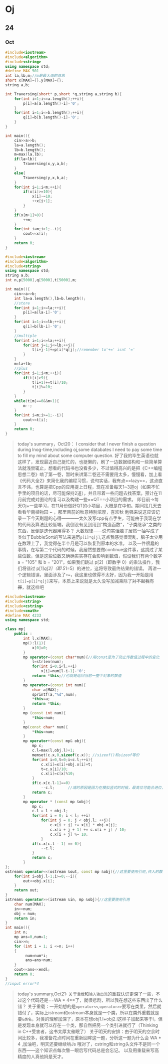 # Oj

## 24
### Oct
```cpp
#include<iostream>
#include<algorithm>
#include<string>
using namespace std;
#define MAX 501
int la,lb,m;//m是最大值的意思 
short x[MAX]={},y[MAX]={};
string a,b;

int Traversing(short* p,short *q,string a,string b){
	for(int i=1;i<=a.length();++i){
		p[i]=a[a.length()-i]-'0';
	}
	for(int i=1;i<=b.length();++i){
		q[i]=b[b.length()-i]-'0';
	}
}

int main(){
	cin>>a>>b;
	la=a.length();
	lb=b.length();
	m=max(la,lb);
	if(la>lb){
		Traversing(x,y,a,b);
	}
	else{
		Traversing(y,x,b,a);
	}
	for(int i=1;i<m;++i){
		if(x[i]>=10){
			x[i]-=10;
			++x[i+1];
		}
	}
	if(x[m+1]>0){
		++m;
	}
	for(int i=m;i>1;--i){
		cout<<x[i];
	}
	return 0;
}
```


```cpp
#include<iostream>
#include<algorithm>
#include<string>
using namespace std; 
string a,b;
int n,p[5000],q[5000],t[5000],m;

int main(){
	cin>>a>>b;
	int la=a.length(),lb=b.length();
	//store
	for(int i=1;i<=la;++i){
		p[i]=a[la-i]-'0';
	}
	for(int i=1;i<=lb;++i){
		q[i]=b[lb-i]-'0';
	}
	//multiple
	for(int i=1;i<=la;++i){
		for(int j=1;j<=lb;++j){
			t[i+j-1]+=p[i]*q[j];//remember to'+=' isnt '='
		}
	}
	m=la+lb;
	//plus
	for(int i=1;i<m;++i){
		if(t[i]>9){
			t[i+1]+=t[i]/10;
			t[i]%=10;
		}
	}
	while(t[m]==0&&m>1){
		m--;
	}
	for(int i=m;i>=1;--i){
		cout<<t[i];
	}
	return 0;
}
```

> today's summary，Oct20：
> I consider that I never finish a question during lnog-time,including oj,some databates
> I need to pay some time to fill my mind about some computer question.
> 好了我的毕生英语也就这样了，发现最近自己挺忙的，也挺懒的，刷了一边数据结构和一些简单算法就浅尝辄止，想看的代码书也没看多少，不过值得高兴的是把《C++编程思想二卷》啃了第一卷，暂时来讲第二卷还不需要用太多，慢慢看，加上看《代码大全2》来简化我的编程习惯，说句实话，我有点==lazy==，这点直言不讳，也算是把Cpp的应用提上日程，现在准备每天1~3道oj（如果不忙手里的项目的话，尽可能保持2道），并且带着一些问题去找答案。预计在11月前完成对图论的复习以及构建一些==QT==小项目的需求。
> 即目前->每天Oj+一些学习，在11月份做好QT的小项目，大概是在中旬。期间找几天去看看华南植物园 ~ ，那里目前的秋意特别浓厚，喜欢秋
> 勉强来说这应该记录一下今天刷题的心得————太久没写cpp有点手生，可能由于我现在学的代码及算法比较低端，我倒没有见到用到"构造函数"，"子类继承"之类的东西，反倒是迭代器用得多？
> 大数规律——说句实话脑子居然一抽写成了类似于BubbleSort的写法来遍历`p[i]*q[j]`,这点我感觉很混乱，脑子太少用在数理上了，我觉得在半个月是可以恢复到原本的水准。
> 以及一件很蠢的事情，在写第二个代码的时候，我居然想要做continue这件事，这跳过了某些位数，但是这些位数又确确实实存在会影响到数值，假设我们有两个数字 a = "105" 和 b = "201"。如果我们跳过 p[2]（即数字 0）的乘法操作，我们将错过 p[1]*q[2]（即 5*1=5）的进位，这将导致最终结果的错误。
> 再讲一个逻辑错误，里面涉及了`+=`，我这里也做得不太好，因为我一开始是用`t[i]=p[i]*q[j]`来写，本质上来说就是太久没写加减乘除了~~对不起我有罪~~，就这样吧


```cpp
#include<iostream>
#include<string>
#include<cstring>
#include<cmath>
#define MAX 4233
using namespace std;

class mp{
    public :
        int l,x[MAX];
        mp():l(1){
            x[0]=0;
        }
        mp operator=(const char*num){//用const是为了防止传数值过程中的变化
            l=strlen(num);
            for(int i=0;i<l;++i)
                x[i]=num[l-i-1]-'0';
            return *this;//也就是返回当前一整个对象的数值
        }
        mp operator=(const int num){
            char a[MAX];
            sprintf(a,"%d",num);
            *this=a;
            return *this;
        }
        mp (const int num){
            *this=num;
        }
        mp(const char* num){
            *this=num;
        }
        mp operator+(const mp& obj){
            mp c;
            c.l=max(l,obj.l)+1; 
            memset(c.x,0,sizeof(c.x)); //sizeof()和sizeof等价 
            for(int i=0,t=0;i<c.l;++i){
                c.x[i]=x[i]+obj.x[i]+t;
                t=c.x[i]/10;
                c.x[i]=c[x]%10;
            }
            if(c.x[c.l-1]==0)
                --c.l;      //减的原因是因为在模拟竖式的时候，最高位可能会进位，所以要减一位
        	return c;
		}
		mp operator * (const mp &obj){
		    mp c;
		    c.l = l + obj.l;
		    for(int i = 0; i < l; ++i)
		        for(int j = 0; j < obj.l; ++j){
		            c.x[i + j] += x[i] * obj.x[j];
		            c.x[i + j + 1] += c.x[i + j] / 10;
		            c.x[i + j] %= 10;
		        }
		    if(c.x[c.l - 1] == 0){
		        --c.l;
		    }
		    return c;
		}
};
ostream& operator<<(ostream &out, const mp &obj){//这里要使用引用,传入的数值用const
    for(int i=obj.l-1;i>=0;--i){
        out<<obj.x[i];
    }
    return out;
}
istream& operator>>(istream &in, mp &obj){//这里要使用引用
    char num[MAX];
    in>>num;
    obj = num;
    return in;
}
int main(){
    int n;
    mp ans=0,num=1;
    cin>>n;
    for (int i = 1; i <=n; i++)
    {
         num=num*i;
         ans=ans+num;
    }
    cout<<ans<<endl;
    return 0;
}
//input error*4
```


>today's summary,Oct21:
>关于`重载`和`输入输出流`的重载认识更深了一些，不过这个代码还是==WA * 4==了，就很悲剧，所以我在想这些东西出了什么错？
>关于重载：一开始想的是`operator<<`,`operator>>`要写在类里，然后就错付了，实际上istream和ostream本身就是一个类，所以在类外重载就是要`&类名`，对类的理解加深了，原本在想obj1.l+obj2.l这样子加起来等于l，但是发现本身就可以存在一个类，那自然把另一个类引进就行了（Thinking in C++受害者，这书太厚太催眠了）
>关于明天的安排：由于明天的空余时间比较多，我准备花点时间在重新回眸这一题，分析这一题为什么会 WA * 4 ,加油吧，明天还要继续啃Js
>哦对了，cstring和string头文件不是同一个东西——这个知识点每次瞥一眼后写代码总是会忘记。
>以及用重载来写高精度的人真他妈是天才。
